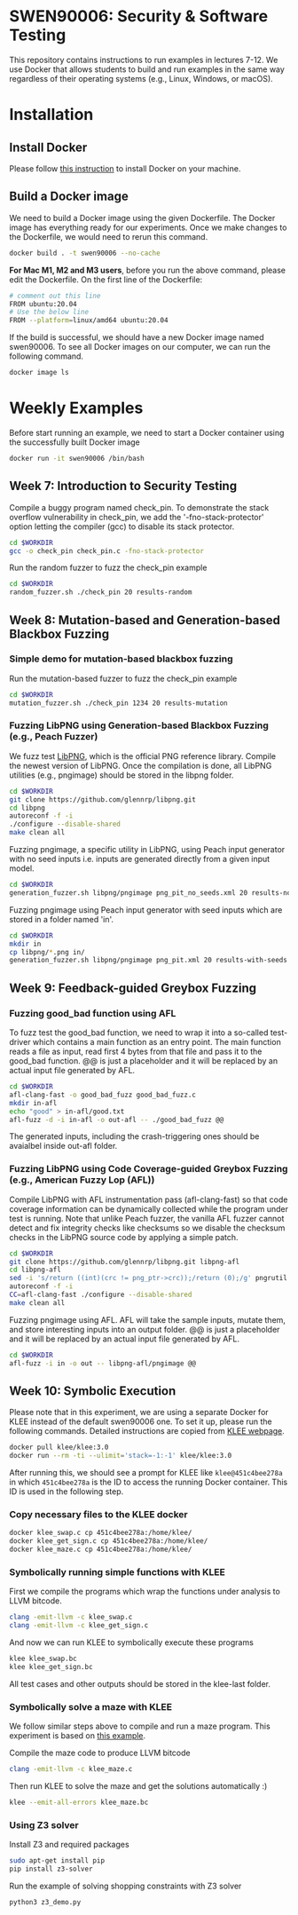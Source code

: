 # SWEN90006: Security & Software Testing

This repository contains instructions to run examples in lectures 7-12. We use Docker that allows students to build and run examples in the same way regardless of their operating systems (e.g., Linux, Windows, or macOS).

# Installation

## Install Docker

Please follow [this instruction](https://docs.docker.com/get-docker/) to install Docker on your machine.

## Build a Docker image


We need to build a Docker image using the given Dockerfile. The Docker image has everything ready for our experiments. Once we make changes to the Dockerfile, we would need to rerun this command.
```bash
docker build . -t swen90006 --no-cache
```

**For Mac M1, M2 and M3 users**, before you run the above command, please edit the Dockerfile. On the first line of the Dockerfile: 

```bash
# comment out this line
FROM ubuntu:20.04
# Use the below line
FROM --platform=linux/amd64 ubuntu:20.04 
```


If the build is successful, we should have a new Docker image named swen90006. To see all Docker images on our computer, we can run the following command.
```bash
docker image ls
```

# Weekly Examples

Before start running an example, we need to start a Docker container using the successfully built Docker image
```bash
docker run -it swen90006 /bin/bash
```

## Week 7: Introduction to Security Testing
Compile a buggy program named check_pin. To demonstrate the stack overflow vulnerability in check_pin, we add the '-fno-stack-protector' option letting the compiler (gcc) to disable its stack protector.
```bash
cd $WORKDIR
gcc -o check_pin check_pin.c -fno-stack-protector
```

Run the random fuzzer to fuzz the check_pin example
```bash
cd $WORKDIR
random_fuzzer.sh ./check_pin 20 results-random
```

## Week 8: Mutation-based and Generation-based Blackbox Fuzzing

### Simple demo for mutation-based blackbox fuzzing
Run the mutation-based fuzzer to fuzz the check_pin example
```bash
cd $WORKDIR
mutation_fuzzer.sh ./check_pin 1234 20 results-mutation
```

### Fuzzing LibPNG using Generation-based Blackbox Fuzzing (e.g., Peach Fuzzer)
We fuzz test [LibPNG](http://www.libpng.org/pub/png/libpng.html), which is the official PNG reference library.
Compile the newest version of LibPNG. Once the compilation is done, all LibPNG utilities (e.g., pngimage) should be stored in the libpng folder.

```bash
cd $WORKDIR
git clone https://github.com/glennrp/libpng.git 
cd libpng
autoreconf -f -i
./configure --disable-shared
make clean all
```

Fuzzing pngimage, a specific utility in LibPNG, using Peach input generator with no seed inputs i.e. inputs are generated directly from a given input model.
```bash
cd $WORKDIR
generation_fuzzer.sh libpng/pngimage png_pit_no_seeds.xml 20 results-no-seeds
```

Fuzzing pngimage using Peach input generator with seed inputs which are stored in a folder named 'in'.
```bash
cd $WORKDIR
mkdir in
cp libpng/*.png in/
generation_fuzzer.sh libpng/pngimage png_pit.xml 20 results-with-seeds
```

## Week 9: Feedback-guided Greybox Fuzzing

### Fuzzing good_bad function using AFL

To fuzz test the good_bad function, we need to wrap it into a so-called test-driver which contains a main function as an entry point. The main function reads a file as input, read first 4 bytes from that file and pass it to the good_bad function. @@ is just a placeholder and it will be replaced by an actual input file generated by AFL.

```bash
cd $WORKDIR
afl-clang-fast -o good_bad_fuzz good_bad_fuzz.c
mkdir in-afl
echo "good" > in-afl/good.txt
afl-fuzz -d -i in-afl -o out-afl -- ./good_bad_fuzz @@
```

The generated inputs, including the crash-triggering ones should be avaialbel inside out-afl folder.

### Fuzzing LibPNG using Code Coverage-guided Greybox Fuzzing (e.g., American Fuzzy Lop (AFL))
Compile LibPNG with AFL instrumentation pass (afl-clang-fast) so that code coverage information can be dynamically collected while the program under test is running. Note that unlike Peach fuzzer, the vanilla AFL fuzzer cannot detect and fix integrity checks like checksums so we disable the checksum checks in the LibPNG source code by applying a simple patch.

```bash
cd $WORKDIR
git clone https://github.com/glennrp/libpng.git libpng-afl
cd libpng-afl
sed -i 's/return ((int)(crc != png_ptr->crc));/return (0);/g' pngrutil.c
autoreconf -f -i
CC=afl-clang-fast ./configure --disable-shared
make clean all
```

Fuzzing pngimage using AFL. AFL will take the sample inputs, mutate them, and store interesting inputs into an output folder. @@ is just a placeholder and it will be replaced by an actual input file generated by AFL.
```bash
cd $WORKDIR
afl-fuzz -i in -o out -- libpng-afl/pngimage @@
```

## Week 10: Symbolic Execution

Please note that in this experiment, we are using a separate Docker for KLEE instead of the default swen90006 one. To set it up, please run the following commands. Detailed instructions are copied from [KLEE webpage](https://klee-se.org/docker/).

```bash
docker pull klee/klee:3.0
docker run --rm -ti --ulimit='stack=-1:-1' klee/klee:3.0
```
After running this, we should see a prompt for KLEE like `klee@451c4bee278a` in which `451c4bee278a` is the ID to access the running Docker container. This ID is used in the following step.

### Copy necessary files to the KLEE docker
```bash
docker klee_swap.c cp 451c4bee278a:/home/klee/
docker klee_get_sign.c cp 451c4bee278a:/home/klee/
docker klee_maze.c cp 451c4bee278a:/home/klee/
```
### Symbolically running simple functions with KLEE
First we compile the programs which wrap the functions under analysis to LLVM bitcode.
```bash
clang -emit-llvm -c klee_swap.c
clang -emit-llvm -c klee_get_sign.c
```
And now we can run KLEE to symbolically execute these programs
```bash
klee klee_swap.bc
klee klee_get_sign.bc
```
All test cases and other outputs should be stored in the klee-last folder.

### Symbolically solve a maze with KLEE
We follow similar steps above to compile and run a maze program. This experiment is based on [this example](https://feliam.wordpress.com/2010/10/07/the-symbolic-maze/).

Compile the maze code to produce LLVM bitcode
```bash
clang -emit-llvm -c klee_maze.c
```

Then run KLEE to solve the maze and get the solutions automatically :)
```bash
klee --emit-all-errors klee_maze.bc
```

### Using Z3 solver
Install Z3 and required packages
```bash
sudo apt-get install pip
pip install z3-solver
```

Run the example of solving shopping constraints with Z3 solver
```bash
python3 z3_demo.py
```

